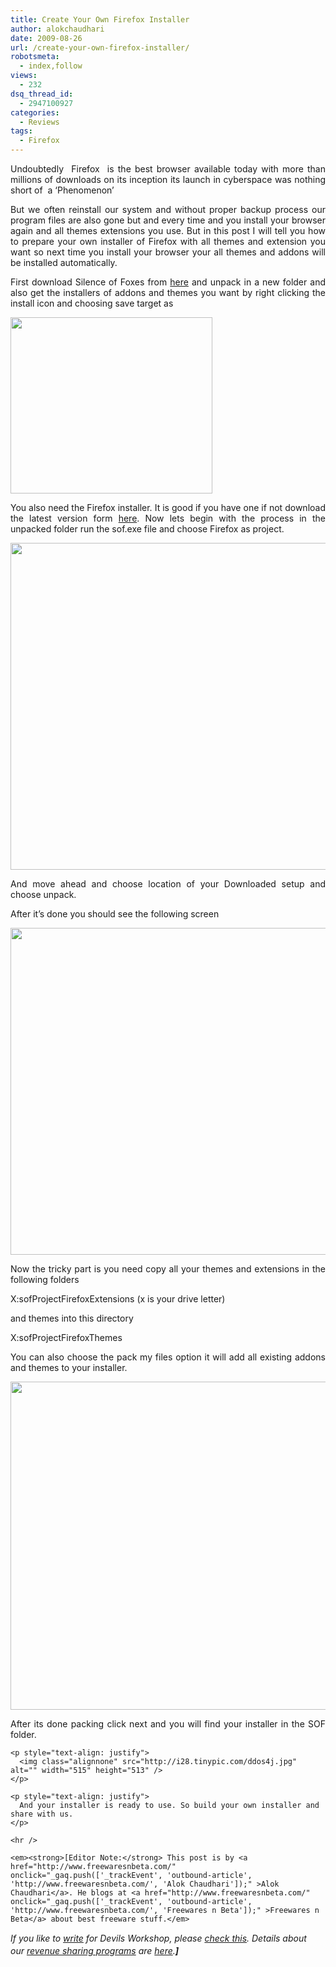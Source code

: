 ```yaml
---
title: Create Your Own Firefox Installer
author: alokchaudhari
date: 2009-08-26
url: /create-your-own-firefox-installer/
robotsmeta:
  - index,follow
views:
  - 232
dsq_thread_id:
  - 2947100927
categories:
  - Reviews
tags:
  - Firefox
---
```

<p style="text-align: justify">
  Undoubtedly  Firefox  is the best browser available today with more than millions of downloads on its inception its launch in cyberspace was nothing short of  a &#8216;Phenomenon&#8217;
</p>

<p style="text-align: justify">
  But we often reinstall our system and without proper backup process our program files are also gone but and every time and you install your browser again and all themes extensions you use. But in this post I will tell you how to prepare your own installer of Firefox with all themes and extension you want so next time you install your browser your all themes and addons will be installed automatically.
</p>

<p style="text-align: justify">
  First download Silence of Foxes from <a href="http://bleddyn.co.uk/creations/sof.7z" onclick="_gaq.push(['_trackEvent', 'outbound-article', 'http://bleddyn.co.uk/creations/sof.7z', 'here']);" >here</a> and unpack in a new folder and also get the installers of addons and themes you want by right clicking the install icon and choosing save target as
</p>

<p style="text-align: justify">
  <img class="alignnone wp-image-53088" src="http://i31.tinypic.com/25uqn0n.jpg" alt="" width="323" height="282" />
</p>

<p style="text-align: justify">
  <p style="text-align: justify">
    You also need the Firefox installer. It is good if you have one if not download the latest version form <a href="http://bleddyn.co.uk/creations/sof.7z" onclick="_gaq.push(['_trackEvent', 'outbound-article', 'http://bleddyn.co.uk/creations/sof.7z', 'here']);" >here</a>. Now lets begin with the process in the unpacked folder run the sof.exe file and choose Firefox as project.
  </p>
  
  <p style="text-align: justify">
    <img class="alignnone" src="http://i26.tinypic.com/2eb8vhe.jpg" alt="" width="515" height="523" />
  </p>
  
  <p style="text-align: justify">
    And move ahead and choose location of your Downloaded setup and choose unpack.
  </p>
  
  <p style="text-align: justify">
    After it&#8217;s done you should see the following screen
  </p>
  
  <p style="text-align: justify">
    <img class="alignnone" src="http://i28.tinypic.com/cumaf.jpg" alt="" width="517" height="523" />
  </p>
  
  <p style="text-align: justify">
    Now the tricky part is you need copy all your themes and extensions in the following folders
  </p>
  
  <p style="text-align: justify">
    X:sofProjectFirefoxExtensions (x is your drive letter)
  </p>
  
  <p style="text-align: justify">
    and themes into this directory
  </p>
  
  <p style="text-align: justify">
    X:sofProjectFirefoxThemes
  </p>
  
  <p style="text-align: justify">
    You can also choose the pack my files option it will add all existing addons and themes to your installer.
  </p>
  
  <p style="text-align: justify">
    <img class="alignnone" src="http://i27.tinypic.com/2u7cf1y.jpg" alt="" width="521" height="525" />
  </p>
  
  <p style="text-align: justify">
    <p style="text-align: justify">
      After its done packing click next and you will find your installer in the SOF folder.
    </p>
    
    <p style="text-align: justify">
      <img class="alignnone" src="http://i28.tinypic.com/ddos4j.jpg" alt="" width="515" height="513" />
    </p>
    
    <p style="text-align: justify">
      And your installer is ready to use. So build your own installer and share with us.
    </p>
    
    <hr />
    
    <em><strong>[Editor Note:</strong> This post is by <a href="http://www.freewaresnbeta.com/" onclick="_gaq.push(['_trackEvent', 'outbound-article', 'http://www.freewaresnbeta.com/', 'Alok Chaudhari']);" >Alok Chaudhari</a>. He blogs at <a href="http://www.freewaresnbeta.com/" onclick="_gaq.push(['_trackEvent', 'outbound-article', 'http://www.freewaresnbeta.com/', 'Freewares n Beta']);" >Freewares n Beta</a> about best freeware stuff.</em>
  </p>
  
  <p style="line-height: 20px">
    <em>If you like to <a href="http://devilsworkshop.org/join-dw/">write</a> for Devils Workshop, please <a href="http://devilsworkshop.org/join-dw/">check this</a>. Details about our <a href="http://devilsworkshop.org/join-dw/">revenue sharing programs</a> are <a href="http://devilsworkshop.org/join-dw/">here</a>.</em><em><strong>]</strong></em>
  </p>
